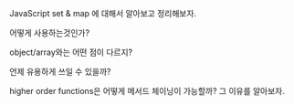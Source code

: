 JavaScript set & map 에 대해서 알아보고 정리해보자.

어떻게 사용하는것인가?

object/array와는 어떤 점이 다르지?

언제 유용하게 쓰일 수 있을까?

higher order functions은 어떻게 메서드 체이닝이 가능할까? 그 이유를 알아보자.

